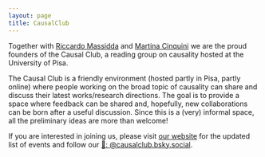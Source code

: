```yaml
---
layout: page
title: CausalClub
---
```


Together with [Riccardo Massidda](https://pages.di.unipi.it/massidda/) and [Martina Cinquini](https://marti5ini.github.io/) we are the proud founders of the Causal Club, a reading group on causality hosted at the University of Pisa.

The Causal Club is a friendly environment (hosted partly in Pisa, partly online) where people working on the broad topic of causality can share and discuss their latest works/research directions.
The goal is to provide a space where feedback can be shared and, hopefully, new collaborations can be born after a useful discussion.
Since this is a (very) informal space, all the preliminary ideas are more than welcome!

If you are interested in joining us, please visit [our website](https://causalclub.github.io/) for the updated list of events and follow our [🦋: @causalclub.bsky.social](https://bsky.app/profile/causalclub.di.unipi.it).